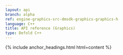 ```yaml
---
layout: api
branch: alpha
ref: engine-graphics-src-dmsdk-graphics-graphics-h
language: C++
title: API reference (Graphics)
type: Defold C++
---
```

{% include anchor_headings.html html=content %}